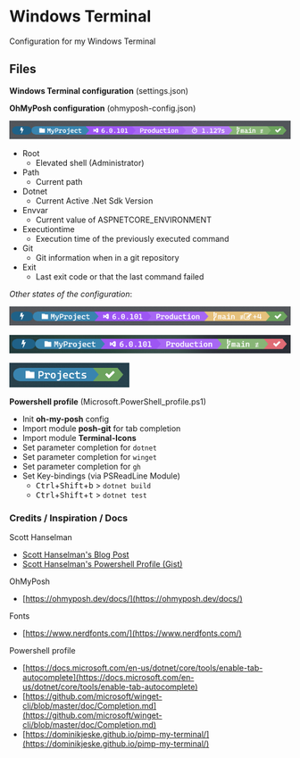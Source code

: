 # Windows Terminal

Configuration for my Windows Terminal


## Files

**Windows Terminal configuration** (settings.json)

**OhMyPosh configuration** (ohmyposh-config.json)

![OhMyPosh segments](./Assets/OhMyPosh_1.png)

- Root
  - Elevated shell (Administrator)
- Path
  - Current path
- Dotnet
  - Current Active .Net Sdk Version
- Envvar
  - Current value of ASPNETCORE_ENVIRONMENT
- Executiontime
  - Execution time of the previously executed command
- Git 
  - Git information when in a git repository
- Exit
  - Last exit code or that the last command failed

_Other states of the configuration_:

![OhMyPosh segments](./Assets/OhMyPosh_2.png)

![OhMyPosh segments](./Assets/OhMyPosh_3.png)

![OhMyPosh segments](./Assets/OhMyPosh_4.png)


**Powershell profile** (Microsoft.PowerShell_profile.ps1)

- Init __oh-my-posh__ config
- Import module __posh-git__ for tab completion
- Import module __Terminal-Icons__
- Set parameter completion for ```dotnet```
- Set parameter completion for ```winget```
- Set parameter completion for ```gh```
- Set Key-bindings (via PSReadLine Module)
  - <kbd>Ctrl</kbd>+<kbd>Shift</kbd>+<kbd>b</kbd> > ```dotnet build```
  - <kbd>Ctrl</kbd>+<kbd>Shift</kbd>+<kbd>t</kbd> > ```dotnet test```




### Credits / Inspiration / Docs

Scott Hanselman
- [Scott Hanselman's Blog Post](https://www.hanselman.com/blog/my-ultimate-powershell-prompt-with-oh-my-posh-and-the-windows-terminal)
- [Scott Hanselman's Powershell Profile (Gist)](https://gist.github.com/shanselman/25f5550ad186189e0e68916c6d7f44c3)

OhMyPosh
- [https://ohmyposh.dev/docs/](https://ohmyposh.dev/docs/)

Fonts
- [https://www.nerdfonts.com/](https://www.nerdfonts.com/)

Powershell profile
- [https://docs.microsoft.com/en-us/dotnet/core/tools/enable-tab-autocomplete](https://docs.microsoft.com/en-us/dotnet/core/tools/enable-tab-autocomplete)
- [https://github.com/microsoft/winget-cli/blob/master/doc/Completion.md](https://github.com/microsoft/winget-cli/blob/master/doc/Completion.md)
- [https://dominikjeske.github.io/pimp-my-terminal/](https://dominikjeske.github.io/pimp-my-terminal/)
